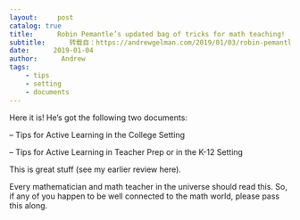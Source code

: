 ```yaml
---
layout:     post
catalog: true
title:      Robin Pemantle’s updated bag of tricks for math teaching!
subtitle:      转载自：https://andrewgelman.com/2019/01/03/robin-pemantles-updated-bag-of-tricks-for-math-teaching/
date:      2019-01-04
author:      Andrew
tags:
    - tips
    - setting
    - documents
---
```





Here it is! He’s got the following two documents:

– Tips for Active Learning in the College Setting 

– Tips for Active Learning in Teacher Prep or in the K-12 Setting

This is great stuff (see my earlier review here).

Every mathematician and math teacher in the universe should read this. So, if any of you happen to be well connected to the math world, please pass this along.



